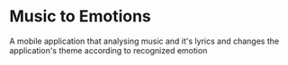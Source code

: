 # Music to Emotions
A mobile application that analysing music and it's lyrics and changes the application's theme according to recognized emotion
